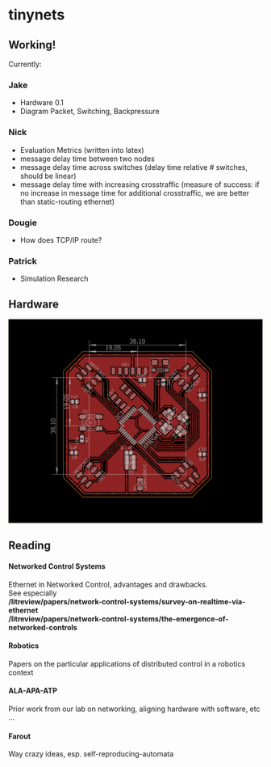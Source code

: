 # tinynets

## Working!

Currently:

### Jake
 - Hardware 0.1
 - Diagram Packet, Switching, Backpressure

### Nick
 - Evaluation Metrics (written into latex)
  - message delay time between two nodes
  - message delay time across switches (delay time relative # switches, should be linear)
  - message delay time with increasing crosstraffic (measure of success: if no increase in message time for additional crosstraffic, we are better than static-routing ethernet)

### Dougie
 - How does TCP/IP route?

### Patrick
 - Simulation Research

## Hardware

![first-board](https://github.com/jakeread/tinynets/blob/master/document/xmega128-fourport-v0-1.png)  

## Reading

#### Networked Control Systems
Ethernet in Networked Control, advantages and drawbacks.  
See especially  
**/litreview/papers/network-control-systems/survey-on-realtime-via-ethernet**  
**/litreview/papers/network-control-systems/the-emergence-of-networked-controls**  

#### Robotics
Papers on the particular applications of distributed control in a robotics context  

#### ALA-APA-ATP
Prior work from our lab on networking, aligning hardware with software, etc ...

#### Farout
Way crazy ideas, esp. self-reproducing-automata